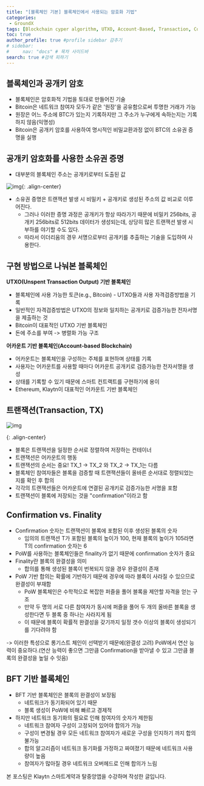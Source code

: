 ```yaml
---
title: "[블록체인 기본] 블록체인에서 사용되는 암호화 기법"
categories:
 - GroundX
tags: [Blockchain cyper algorithm, UTXO, Account-Based, Transaction, Comfirmation, Finality] 
toc: true
author_profile: true #profile sidebar 감추기
# sidebar:
#     nav: "docs" # 목차 사이드바
search: true #검색 피하기
---
```


## **블록체인과 공개키 암호**

- 블록체인은 암호화적 기법을 토대로 만들어진 기술
- Bitcoin은 네트워크 참여자 모두가 같은 '원장'을 공유함으로써 투명한 거래가 가능
- 원장은 어느 주소에 BTC가 있는지 기록하지만 그 주소가 누구에게 속하는지는 기록하지 않음(익명성)
- Bitcoin은 공개키 암호를 사용하여 명시적인 비밀교환과정 없이 BTC의 소유권 증명을 실행

## **공개키 암호화를 사용한 소유권 증명**

- 대부분의 블록체인 주소는 공개키로부터 도출된 값

![img](../../images/2022-08-03-gxblockchain7/img-20220803131647669.png){: .align-center}

- 소유권 증명은 트랜잭션 발생 시 비밀키 + 공개키로 생성된 주소의 값 비교로 이루어진다.
  - 그러나 이러한 증명 과정은 공개키가 항상 따라가기 때문에 비밀키 256bits, 공개키 256bits로 512bits 데이터가 생성되는데, 상당히 많은 트랜잭션 발생 시 부하를 야기할 수도 있다.
  - 따라서 이더리움의 경우 서명으로부터 공개키를 추출하는 기술을 도입하여 사용한다.

## **구현 방법으로 나눠본 블록체인**

**UTXO(Unspent Transaction Output) 기반 블록체인**

- 블록체인에 사용 가능한 토큰(e.g., Bitcoin) - UTXO들과 사용 자격검증방법을 기록
- 일반적인 자격검증방법은 UTXO의 정보와 일치하는 공개키로 검증가능한 전자서명을 제출하는 것
- Bitcoin이 대표적인 UTXO 기반 블록체인
-  돈에 주소를 부여 -> 병렬화 가능 구조

**어카운트 기반 블록체인(Account-based Blockchain)**

- 어카운트는 블록체인을 구성하는 주체를 표현하며 상태를 기록
- 사용자는 어카운트를 사용할 때마다 어카운트 공개키로 검증가능한 전자서명을 생성
- 상태를 기록할 수 있기 때문에 스마트 컨트랙트를 구현하기에 용이
- Ethereum, Klaytn이 대표적인 어카운트 기반 블록체인

## **트랜잭션(Transaction, TX)**

![img](../../images/2022-08-03-gxblockchain7/img-20220803131647635.png)

{: .align-center}

- 블록은 트랜잭션을 일정한 순서로 정렬하여 저장하는 컨테이너
- 트랜잭션은 어카운트의 행동
- 트랜잭션의 순서는 중요! TX_1 -> TX_2 와 TX_2 -> TX_1는 다름
- 블록체인 참여자들은 블록을 검증할 때 트랜잭션들이 올바른 순서대로 정렬되었는지를 확인 후 합의
- 각각의 트랜잭션들은 어카운트에 연결된 공개키로 검증가능한 서명을 포함
- 트랜잭션이 블록에 저장되는 것을 "confirmation"이라고 함

## **Confirmation vs. Finality**

- Confirmation 숫자는 트랜잭션이 블록에 포함된 이후 생성된 블록의 숫자
  - 임의의 트랜잭션 T가 포함된 블록의 높이가 100, 현재 블록의 높이가 105라면 T의 confirmation 숫자는 6
- PoW를 사용하는 블록체인들은 finality가 없기 때문에 confirmation 숫자가 중요
- Finality란 블록의 완결성을 의미
  - 합의를 통해 생성된 블록이 번복되지 않을 경우 완결성이 존재
- PoW 기반 합의는 확률에 기반하기 때문에 경우에 따라 블록이 사라질 수 있으므로 완결성이 부재함
  - PoW 블록체인은 수학적으로 복잡한 퍼즐을 풀어 블록을 제안할 자격을 얻는 구조
  - 만약 두 명의 서로 다른 참여자가 동시에 퍼즐을 풀어 두 개의 올바른 블록을 생성한다면 두 블록 중 하나는 사라지게 됨
  - 이 때문에 블록이 확률적 완결성을 갖기까지 일정 갯수 이상의 블록이 생성되기를 기다려야 함

-> 이러한 특성으로 롱기스트 체인이 선택받기 때문에(완결성 고려) PoW에서 연산 능력이 중요하다.(연산 능력이 좋으면 그만큼 Confirmation을 받아낼 수 있고 그만큼 블록의 완결성을 높일 수 잇음)

## **BFT 기반 블록체인**

- BFT 기반 블록체인은 블록의 완결성이 보장됨
  - 네트워크가 동기화되어 있기 때문
  - 블록 생성이 PoW에 비해 빠르고 경제적
- 하지만 네트워크 동기화의 필요로 인해 참여자의 숫자가 제한됨
  - 네트워크 참여자 구성이 고정되어 있어야 합의가 가능
  - 구성이 변경될 경우 모든 네트워크 참여자가 새로운 구성을 인지하기 까지 합의 불가능
  - 합의 알고리즘이 네트워크 동기화를 가정하고 짜여졌기 때문에 네트워크 사용량이 높음
  - 참여자가 많아질 경우 네트워크 오버헤드로 인해 합의가 느림


<div class="notice">
  <p>본 포스팅은 Klaytn 스마트계약과 탈중앙앱을 수강하며 작성한 글입니다.</p>
</div>